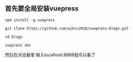 ## 首先要全局安装vuepress

```
npm install -g vuepress
```
```
git clone https://github.com/wjhcc2018/vuepress-blogs.git

cd blogs

vuepress dev
```

然后在浏览器里 输入localhost:8888就可以看了
